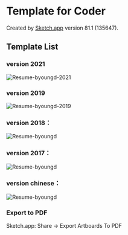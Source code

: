 # Template for Coder

Created by [Sketch.app](https://www.sketch.com/) version 81.1 (135647).

## Template List

### version 2021 

![Resume-byoungd-2021](Resume-Sketch-byoungd/2021-preview.png)

### version 2019

![Resume-byoungd-2019](Resume-Sketch-byoungd/Programmer-2019@2x.png)

### version 2018：

![Resume-byoungd](Resume-Sketch-byoungd/Designer@2x.png)

### version 2017：

![Resume-byoungd](Resume-Sketch-byoungd/Programmer@2x.png)

### version chinese：

![Resume-byoungd](Resume-Sketch-byoungd/Programmer-zh@2x.png)

### Export to PDF

Sketch.app: Share -> Export Artboards To PDF
